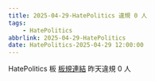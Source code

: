 ```yaml
---
title: 2025-04-29-HatePolitics 違規 0 人
tags:
    - HatePolitics
abbrlink: 2025-04-29-HatePolitics
date: HatePolitics-2025-04-29 12:00:00
---
```

HatePolitics 板 [板規連結](https://www.ptt.cc/bbs/HatePolitics/M.1617115262.A.D60.html)
昨天違規 0 人
